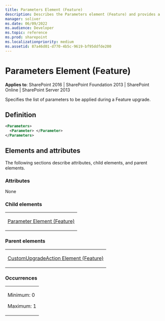```yaml
---
title: Parameters Element (Feature)
description: Describes the Parameters element (Feature) and provides a definition and the elements and attributes.
manager: soliver
ms.date: 06/09/2022
ms.audience: Developer
ms.topic: reference
ms.prod: sharepoint
ms.localizationpriority: medium
ms.assetid: 87a46d01-d770-4b5c-9619-bf95ddfde200
---
```


# Parameters Element (Feature)

**Applies to**: SharePoint 2016 | SharePoint Foundation 2013 | SharePoint Online | SharePoint Server 2013

Specifies the list of parameters to be applied during a Feature upgrade.

## Definition

```XML
<Parameters> 
  <Parameter> </Parameter>
</Parameters>
```

## Elements and attributes

The following sections describe attributes, child elements, and parent elements.

### Attributes

None

### Child elements

<table>
<colgroup>
<col width="100%" />
</colgroup>
<tbody>
<tr class="odd">
<td align="left"><p><a href="parameter-element-feature.md">Parameter Element (Feature)</a></p></td>
</tr>
</tbody>
</table>

### Parent elements

<table>
<colgroup>
<col width="100%" />
</colgroup>
<tbody>
<tr class="odd">
<td align="left"><p><a href="customupgradeaction-element-feature.md">CustomUpgradeAction Element (Feature)</a></p></td>
</tr>
</tbody>
</table>

### Occurrences

<table>
<colgroup>
<col width="100%" />
</colgroup>
<tbody>
<tr class="odd">
<td align="left"><p>Minimum: 0</p>
<p>Maximum: 1</p></td>
</tr>
</tbody>
</table>









